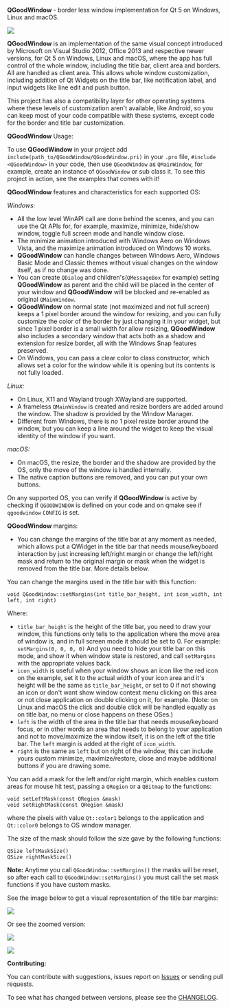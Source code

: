 **QGoodWindow** - border less window implementation for Qt 5 on Windows, Linux and macOS.

![](https://raw.githubusercontent.com/antonypro/QGoodWindow/master/image/qgoodwindow.gif)

**QGoodWindow** is an implementation of the same visual concept introduced by Microsoft on Visual Studio 2012, Office 2013 and respective newer versions, for Qt 5 on Windows, Linux and macOS, where the app has full control of the whole window, including the title bar, client area and borders. All are handled as client area. This allows whole window customization, including addition of Qt Widgets on the title bar, like notification label, and input widgets like line edit and push button.

This project has also a compatibility layer for other operating systems where these levels of customization aren't available, like Android, so you can keep most of your code compatible with these systems, except code for the border and title bar customization.

**QGoodWindow** Usage:

To use  **QGoodWindow**  in your project add  `include(path_to/QGoodWindow/QGoodWindow.pri)`  in your  `.pro`  file,  `#include <QGoodWindow>`  in your code, then use  `QGoodWindow`  as  `QMainWindow`, for example, create an instance of  `QGoodWindow`  or sub class it. To see this project in action, see the examples that comes with it!

**QGoodWindow** features and characteristics for each supported OS:

*Windows:*

- All the low level WinAPI call are done behind the scenes, and you can use the Qt APIs for, for example, maximize, minimize, hide/show window, toggle full screen mode and handle window close.
- The minimize animation introduced with Windows Aero on Windows Vista, and the maximize animation introduced on Windows 10 works.
- **QGoodWindow** can handle changes between Windows Aero, Windows Basic Mode and Classic themes without visual changes on the window itself, as if no change was done.
- You can create `QDialog` and children's(`QMessageBox` for example) setting **QGoodWindow** as parent and the child will be placed in the center of your window and **QGoodWindow** will be blocked and re-enabled as original `QMainWindow`.
- **QGoodWindow** on normal state (not maximized and not full screen) keeps a 1 pixel border around the window for resizing, and you can fully customize the color of the border by just changing it in your widget, but since 1 pixel border is a small width for allow resizing, **QGoodWindow** also includes a secondary window that acts both as a shadow and extension for resize border, all with the Windows Snap features preserved.
- On Windows, you can pass a clear color to class constructor, which allows set a color for the window while it is opening but its contents is not fully loaded.

*Linux:*

 - On Linux, X11 and Wayland trough XWayland are supported.
 - A frameless `QMainWindow` is created and resize borders are added around the window. The shadow is provided by the Window Manager.
 - Different from Windows, there is *no* 1 pixel resize border around the window, but you can keep a line around the widget to keep the visual identity of the window if you want.

*macOS:*

 - On macOS, the resize, the border and the shadow are provided by the OS, only the move of the window is handled internally.
 - The native caption buttons are removed, and you can put your own buttons.

On any supported OS, you can verify if **QGoodWindow** is active by checking if `QGOODWINDOW` is defined on your code and on qmake see if `qgoodwindow` `CONFIG` is set.

**QGoodWindow** margins:

- You can change the margins of the title bar at any moment as needed, which allows put a QWidget in the title bar  that needs mouse/keyboard interaction by just increasing left/right margin or change the left/right mask and return to the original margin or mask when the widget is removed from the title bar. More details below.

You can change the margins used in the title bar with this function:

    void QGoodWindow::setMargins(int title_bar_height, int icon_width, int left, int right)
    
  Where:
  

- `title_bar_height` is the height of the title bar, you need to draw your window, this functions only tells to the application where the move area of window is, and in full screen mode it should be set to 0. For example: `setMargins(0, 0, 0, 0)`
And you need to hide your title bar on this mode, and show it when window state is restored, and call `setMargins` with the appropriate values back.
- `icon_width` is useful when your window shows an icon like the red icon on the example, set it to the actual width of your icon area and it's height will be the same as `title_bar_height`, or set to 0 if not showing an icon or don't want show window context menu clicking on this area or not close application on double clicking on it, for example. (Note: on Linux and macOS the click and double click will be handled equally as on title bar, no menu or close happens on these OSes.)
- `left` is the width of the area in the title bar that needs mouse/keyboard focus, or in other words an area that needs to belong to your application and not to move/maximize the window itself, it is on the left of the title bar. The `left` margin is added at the right of `icon_width`.
- `right` is the same as `left` but on right of the window, this can include yours custom minimize, maximize/restore, close and maybe additional buttons if you are drawing some.

You can add a mask for the left and/or right margin, which enables custom areas for mouse hit test, passing a `QRegion` or a `QBitmap` to the functions:

    void setLeftMask(const QRegion &mask)
    void setRightMask(const QRegion &mask)

where the pixels with value `Qt::color1` belongs to the application and `Qt::color0` belongs to OS window manager.

The size of the mask should follow the size gave by the following functions:

    QSize leftMaskSize()
    QSize rightMaskSize()

**Note:** Anytime you call `QGoodWindow::setMargins()` the masks will be reset, so after each call to `QGoodWindow::setMargins()` you must call the set mask functions if you have custom masks.

See the image below to get a visual representation of the title bar margins:

![](https://raw.githubusercontent.com/antonypro/QGoodWindow/master/image/margins.png)

Or see the zoomed version:

![](https://raw.githubusercontent.com/antonypro/QGoodWindow/master/image/margins-left.png)

![](https://raw.githubusercontent.com/antonypro/QGoodWindow/master/image/margins-right.png)

**Contributing:**

You can contribute with suggestions, issues report on [Issues](https://github.com/antonypro/QGoodWindow/issues) or sending pull requests.

To see what has changed between versions, please see the [CHANGELOG](https://github.com/antonypro/QGoodWindow/blob/master/CHANGELOG.md).
